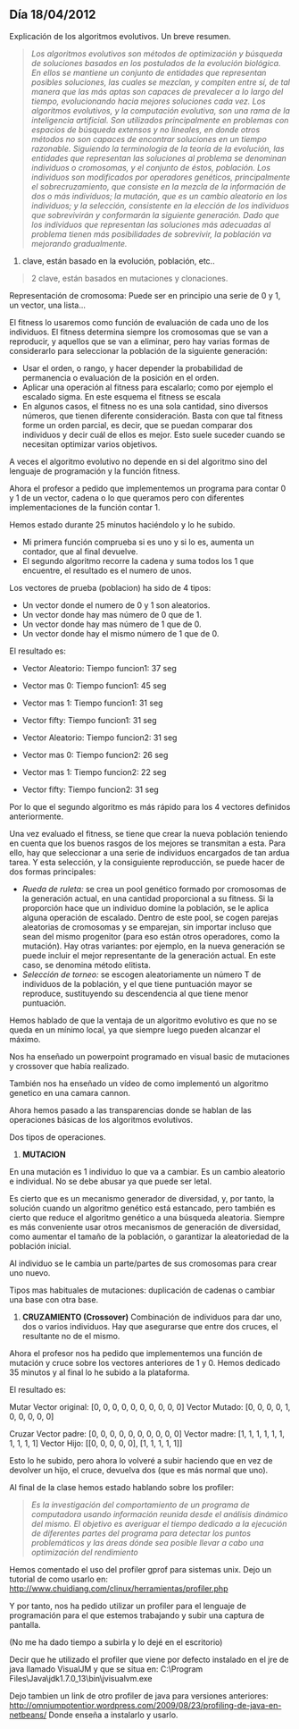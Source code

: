 ## Día 18/04/2012 ##

Explicación de los algoritmos evolutivos.
Un breve resumen.

> _Los algoritmos evolutivos son métodos de optimización y búsqueda de soluciones basados en los postulados de la evolución biológica. En ellos se mantiene un conjunto de entidades que representan posibles soluciones, las cuales se mezclan, y compiten entre sí, de tal manera que las más aptas son capaces de prevalecer a lo largo del tiempo, evolucionando hacia mejores soluciones cada vez.
Los algoritmos evolutivos, y la computación evolutiva, son una rama de la inteligencia artificial. Son utilizados principalmente en problemas con espacios de búsqueda extensos y no lineales, en donde otros métodos no son capaces de encontrar soluciones en un tiempo razonable.
Siguiendo la terminología de la teoría de la evolución, las entidades que representan las soluciones al problema se denominan individuos o cromosomas, y el conjunto de éstos, población. Los individuos son modificados por operadores genéticos, principalmente el sobrecruzamiento, que consiste en la mezcla de la información de dos o más individuos; la mutación, que es un cambio aleatorio en los individuos; y la selección, consistente en la elección de los individuos que sobrevivirán y conformarán la siguiente generación. Dado que los individuos que representan las soluciones más adecuadas al problema tienen más posibilidades de sobrevivir, la población va mejorando gradualmente._

  1. clave, están basado en la evolución, población, etc..
> 2 clave, están basados en mutaciones y clonaciones.

Representación de cromosoma: Puede ser en principio una serie de 0 y 1, un vector, una lista...

El fitness lo usaremos como función de evaluación de cada uno de los individuos.
El fitness determina siempre los cromosomas que se van a reproducir, y aquellos que se van a eliminar, pero hay varias formas de considerarlo para seleccionar la población de la siguiente generación:

  * Usar el orden, o rango, y hacer depender la probabilidad de permanencia o evaluación de la posición en el orden.
  * Aplicar una operación al fitness para escalarlo; como por ejemplo el escalado sigma. En este esquema el fitness se escala
  * En algunos casos, el fitness no es una sola cantidad, sino diversos números, que tienen diferente consideración. Basta con que tal fitness forme un orden parcial, es decir, que se puedan comparar dos individuos y decir cuál de ellos es mejor. Esto suele suceder cuando se necesitan optimizar varios objetivos.

A veces el algoritmo evolutivo no depende en si del algoritmo sino del lenguaje de programación y la función fitness.

Ahora el profesor a pedido que implementemos un programa para contar 0 y 1 de un vector, cadena o lo que queramos pero con diferentes implementaciones de la función contar 1.

Hemos estado durante 25 minutos haciéndolo y lo he subido.

  * Mi primera función comprueba si es uno y si lo es, aumenta un contador, que al final devuelve.
  * El segundo algoritmo recorre la cadena y suma todos los 1 que encuentre, el resultado es el numero de unos.

Los vectores de prueba (poblacion) ha sido de 4 tipos:

  * Un vector donde el numero de 0 y 1 son aleatorios.
  * Un vector donde hay mas número de 0 que de 1.
  * Un vector donde hay mas número de 1 que de 0.
  * Un vector donde hay el mismo número de 1 que de 0.

El resultado es:

  * Vector Aleatorio:   Tiempo funcion1: 37 seg
  * Vector mas 0:       Tiempo funcion1: 45 seg
  * Vector mas 1:       Tiempo funcion1: 31 seg
  * Vector fifty:       Tiempo funcion1: 31 seg

  * Vector Aleatorio:   Tiempo funcion2: 31 seg
  * Vector mas 0:       Tiempo funcion2: 26 seg
  * Vector mas 1:       Tiempo funcion2: 22 seg
  * Vector fifty:       Tiempo funcion2: 31 seg

Por lo que el segundo algoritmo es más rápido para los 4 vectores definidos anteriormente.

Una vez evaluado el fitness, se tiene que crear la nueva población teniendo en cuenta que los buenos rasgos de los mejores se transmitan a esta. Para ello, hay que seleccionar a una serie de individuos encargados de tan ardua tarea. Y esta selección, y la consiguiente reproducción, se puede hacer de dos formas principales:

  * _Rueda de ruleta:_ se crea un pool genético formado por cromosomas de la generación actual, en una cantidad proporcional a su fitness. Si la proporción hace que un individuo domine la población, se le aplica alguna operación de escalado. Dentro de este pool, se cogen parejas aleatorias de cromosomas y se emparejan, sin importar incluso que sean del mismo progenitor (para eso están otros operadores, como la mutación). Hay otras variantes: por ejemplo, en la nueva generación se puede incluir el mejor representante de la generación actual. En este caso, se denomina método elitista.
  * _Selección de torneo:_ se escogen aleatoriamente un número T de individuos de la población, y el que tiene puntuación mayor se reproduce, sustituyendo su descendencia al que tiene menor puntuación.

Hemos hablado de que la ventaja de un algoritmo evolutivo es que no se queda en un mínimo local, ya que siempre luego pueden alcanzar el máximo.

Nos ha enseñado un powerpoint programado en visual basic de mutaciones y crossover que había realizado.

También nos ha enseñado un vídeo de como implementó un algoritmo genetico en una camara cannon.

Ahora hemos pasado a las transparencias donde se hablan de las operaciones básicas de los algoritmos evolutivos.

Dos tipos de operaciones.

  1. **MUTACION**

En una mutación es 1 individuo lo que va a cambiar. Es un cambio aleatorio e individual. No se debe abusar ya que puede ser letal.

Es cierto que es un mecanismo generador de diversidad, y, por tanto, la solución cuando un algoritmo genético está estancado, pero también es cierto que reduce el algoritmo genético a una búsqueda aleatoria. Siempre es más conveniente usar otros mecanismos de generación de diversidad, como aumentar el tamaño de la población, o garantizar la aleatoriedad de la población inicial.

Al individuo se le cambia un parte/partes de sus cromosomas para crear uno nuevo.

Tipos mas habituales de mutaciones: duplicación de cadenas o cambiar una base con otra base.

  1. **CRUZAMIENTO (Crossover)**
Combinación de individuos para dar uno, dos o varios individuos. Hay que asegurarse que entre dos cruces, el resultante no de el mismo.

Ahora el profesor nos ha pedido que implementemos una función de mutación y cruce sobre los vectores anteriores de 1 y 0.
Hemos dedicado 35 minutos y al final lo he subido a la plataforma.

El resultado es:

Mutar
Vector original: [0, 0, 0, 0, 0, 0, 0, 0, 0, 0]
Vector Mutado: [0, 0, 0, 0, 1, 0, 0, 0, 0, 0]

Cruzar
Vector padre: [0, 0, 0, 0, 0, 0, 0, 0, 0, 0]
Vector madre: [1, 1, 1, 1, 1, 1, 1, 1, 1, 1]
Vector Hijo: [[0, 0, 0, 0, 0], [1, 1, 1, 1, 1]]

Esto lo he subido, pero ahora lo volveré a subir haciendo que en vez de devolver un hijo, el cruce, devuelva dos (que es más normal que uno).

Al final de la clase hemos estado hablando sobre los profiler:
> _Es la investigación del comportamiento de un programa de computadora usando información reunida desde el análisis dinámico del mismo. El objetivo es averiguar el tiempo dedicado a la ejecución de diferentes partes del programa para detectar los puntos problemáticos y las áreas dónde sea posible llevar a cabo una optimización del rendimiento_

Hemos comentado el uso del profiler gprof para sistemas unix.
Dejo un tutorial de como usarlo en:
http://www.chuidiang.com/clinux/herramientas/profiler.php

Y por tanto, nos ha pedido utilizar un profiler para el lenguaje de programación para el que estemos trabajando y subir una captura de pantalla.

(No me ha dado tiempo a subirla y lo dejé en el escritorio)

Decir que he utilizado el profiler que viene por defecto instalado en el jre de java llamado VisualJM y que se situa en:
C:\Program Files\Java\jdk1.7.0\_13\bin\jvisualvm.exe

Dejo tambien un link de otro profiler de java para versiones anteriores:
http://omniumpotentior.wordpress.com/2009/08/23/profiling-de-java-en-netbeans/
Donde enseña a instalarlo y usarlo.